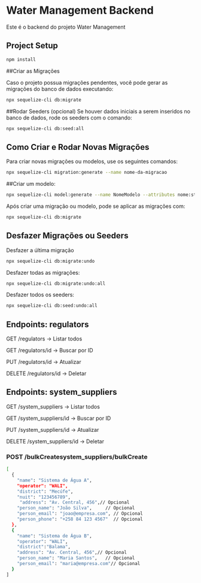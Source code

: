 # Water Management Backend

Este é o backend do projeto Water Management

## Project Setup

```sh
npm install
```

##Criar as Migrações

Caso o projeto possua migrações pendentes, você pode gerar as migrações do banco de dados executando:

```sh
npx sequelize-cli db:migrate
```

##Rodar Seeders (opcional)
Se houver dados iniciais a serem inseridos no banco de dados, rode os seeders com o comando:

```sh
npx sequelize-cli db:seed:all
```

## Como Criar e Rodar Novas Migrações

Para criar novas migrações ou modelos, use os seguintes comandos:

```sh
npx sequelize-cli migration:generate --name nome-da-migracao
```

##Criar um modelo:

```sh
npx sequelize-cli model:generate --name NomeModelo --attributes nome:string,idade:intege
```

Após criar uma migração ou modelo, pode se aplicar as migrações com:

```sh
npx sequelize-cli db:migrate
```

## Desfazer Migrações ou Seeders

Desfazer a última migração

```sh
npx sequelize-cli db:migrate:undo
```

Desfazer todas as migrações:

```sh
npx sequelize-cli db:migrate:undo:all
```

Desfazer todos os seeders:

```sh
npx sequelize-cli db:seed:undo:all
```

## Endpoints: regulators

GET /regulators → Listar todos

GET /regulators/id → Buscar por ID

PUT /regulators/id → Atualizar

DELETE /regulators/id → Deletar

## Endpoints: system_suppliers

GET /system_suppliers → Listar todos

GET /system_suppliers/id → Buscar por ID

PUT /system_suppliers/id → Atualizar

DELETE /system_suppliers/id → Deletar

### POST /bulkCreatesystem_suppliers/bulkCreate

```sh
[
  {
    "name": "Sistema de Água A",
    "operator": "WALI",
    "district": "Mecúfe",
    "nuit": "123456789",
     "address": "Av. Central, 456",// Opcional
    "person_name": "João Silva",     // Opcional
    "person_email": "joao@empresa.com", // Opcional
    "person_phone": "+258 84 123 4567"  // Opcional
  },
  {
    "name": "Sistema de Água B",
    "operator": "WALI",
    "district":"Balama",
    "address": "Av. Central, 456",// Opcional
    "person_name": "Maria Santos",   // Opcional
    "person_email": "maria@empresa.com"// Opcional
  }
]
```
